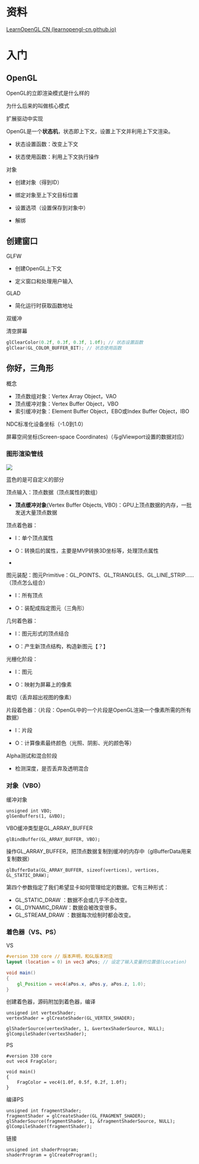 # 资料

[LearnOpenGL CN (learnopengl-cn.github.io)](https://learnopengl-cn.github.io/)

# 入门

## OpenGL

OpenGL的立即渲染模式是什么样的

为什么后来的叫做核心模式

扩展驱动中实现

OpenGL是一个**状态机**，状态即上下文，设置上下文并利用上下文渲染。

- 状态设置函数：改变上下文

- 状态使用函数：利用上下文执行操作

对象

- 创建对象（得到ID）

- 绑定对象至上下文目标位置

- 设置选项（设置保存到对象中）

- 解绑

## 创建窗口

GLFW

- 创建OpenGL上下文

- 定义窗口和处理用户输入

GLAD

- 简化运行时获取函数地址

双缓冲

清空屏幕

```C++
glClearColor(0.2f, 0.3f, 0.3f, 1.0f); // 状态设置函数
glClear(GL_COLOR_BUFFER_BIT); // 状态使用函数
```

## 你好，三角形

概念

- 顶点数组对象：Vertex Array Object，VAO
- 顶点缓冲对象：Vertex Buffer Object，VBO
- 索引缓冲对象：Element Buffer Object，EBO或Index Buffer Object，IBO

NDC标准化设备坐标（-1.0到1.0）

屏幕空间坐标(Screen-space Coordinates)（与glViewport设置的数据对应）

### 图形渲染管线

![](https://learnopengl-cn.github.io/img/01/04/pipeline.png)

蓝色的是可自定义的部分

顶点输入：顶点数据（顶点属性的数组）

- **顶点缓冲对象**(Vertex Buffer Objects, VBO)：GPU上顶点数据的内存，一批发送大量顶点数据

顶点着色器：

- I：单个顶点属性

- O：转换后的属性，主要是MVP转换3D坐标等，处理顶点属性

- 

图元装配：图元Primitive：GL_POINTS、GL_TRIANGLES、GL_LINE_STRIP……（顶点怎么组合）

- I：所有顶点

- O：装配成指定图元（三角形）

几何着色器：

- I：图元形式的顶点结合

- O：产生新顶点结构，构造新图元【？】

光栅化阶段：

- I：图元

- O：映射为屏幕上的像素

裁切（丢弃超出视图的像素）

片段着色器：（片段：OpenGL中的一个片段是OpenGL渲染一个像素所需的所有数据）

- I：片段

- O：计算像素最终颜色（光照、阴影、光的颜色等）

Alpha测试和混合阶段

- 检测深度，是否丢弃及透明混合

### 对象（VBO）

缓冲对象

```
unsigned int VBO;
glGenBuffers(1, &VBO);
```

VBO缓冲类型是GL_ARRAY_BUFFER

```
glBindBuffer(GL_ARRAY_BUFFER, VBO);  
```

操作GL_ARRAY_BUFFER，把顶点数据复制到缓冲的内存中（glBufferData用来复制数据）

```
glBufferData(GL_ARRAY_BUFFER, sizeof(vertices), vertices, GL_STATIC_DRAW);
```

第四个参数指定了我们希望显卡如何管理给定的数据。它有三种形式：

- GL_STATIC_DRAW ：数据不会或几乎不会改变。
- GL_DYNAMIC_DRAW：数据会被改变很多。
- GL_STREAM_DRAW ：数据每次绘制时都会改变。

### 着色器（VS、PS）

VS

```glsl
#version 330 core // 版本声明，和GL版本对应
layout (location = 0) in vec3 aPos; // 设定了输入变量的位置值(Location)

void main()
{
    gl_Position = vec4(aPos.x, aPos.y, aPos.z, 1.0);
}
```

创建着色器，源码附加到着色器，编译

```
unsigned int vertexShader;
vertexShader = glCreateShader(GL_VERTEX_SHADER);

glShaderSource(vertexShader, 1, &vertexShaderSource, NULL);
glCompileShader(vertexShader);
```

PS

```
#version 330 core
out vec4 FragColor;

void main()
{
    FragColor = vec4(1.0f, 0.5f, 0.2f, 1.0f);
} 
```

编译PS

```
unsigned int fragmentShader;
fragmentShader = glCreateShader(GL_FRAGMENT_SHADER);
glShaderSource(fragmentShader, 1, &fragmentShaderSource, NULL);
glCompileShader(fragmentShader);
```

链接

```
unsigned int shaderProgram;
shaderProgram = glCreateProgram();
```


